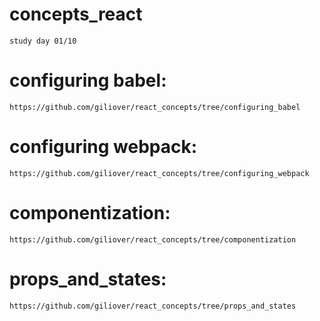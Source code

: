 # concepts_react
    study day 01/10

# configuring babel:
    https://github.com/giliover/react_concepts/tree/configuring_babel

# configuring webpack:
    https://github.com/giliover/react_concepts/tree/configuring_webpack

# componentization:
    https://github.com/giliover/react_concepts/tree/componentization

# props_and_states:
    https://github.com/giliover/react_concepts/tree/props_and_states
